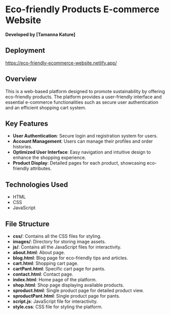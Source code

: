# Eco-friendly Products E-commerce Website

**Developed by [Tamanna Kature]**

## Deployment
https://eco-friendly-ecommerce-website.netlify.app/

## Overview
This is a web-based platform designed to promote sustainability by offering eco-friendly products. The platform provides a user-friendly interface and essential e-commerce functionalities such as secure user authentication and an efficient shopping cart system.

## Key Features
- **User Authentication**: Secure login and registration system for users.
- **Account Management**: Users can manage their profiles and order histories.
- **Optimized User Interface**: Easy navigation and intuitive design to enhance the shopping experience.
- **Product Display**: Detailed pages for each product, showcasing eco-friendly attributes.

## Technologies Used
- HTML
- CSS
- JavaScript

## File Structure
- **css/**: Contains all the CSS files for styling.
- **images/**: Directory for storing image assets.
- **js/**: Contains all the JavaScript files for interactivity.
- **about.html**: About page.
- **blog.html**: Blog page for eco-friendly tips and articles.
- **cart.html**: Shopping cart page.
- **cartPant.html**: Specific cart page for pants.
- **contact.html**: Contact page.
- **index.html**: Home page of the platform.
- **shop.html**: Shop page displaying available products.
- **sproduct.html**: Single product page for detailed product view.
- **sproductPant.html**: Single product page for pants.
- **script.js**: JavaScript file for interactivity.
- **style.css**: CSS file for styling the platform.
